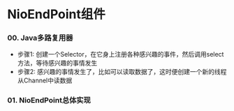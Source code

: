 # NioEndPoint组件

### 00. Java多路复用器
- 步骤1: 创建一个Selector，在它身上注册各种感兴趣的事件，然后调用select方法，等待感兴趣的事情发生
- 步骤2: 感兴趣的事情发生了，比如可以读取数据了，这时便创建一个新的线程从Channel中读数据

### 01. NioEndPoint总体实现